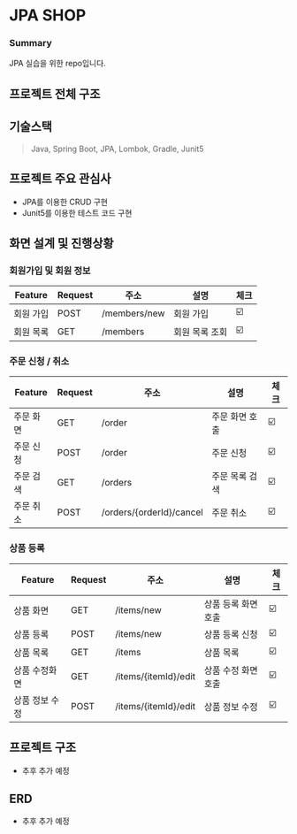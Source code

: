 # JPA SHOP

### Summary
JPA 실습을 위한 repo입니다.

## 프로젝트 전체 구조

## 기술스택
>Java, Spring Boot, JPA, Lombok, Gradle, Junit5

## 프로젝트 주요 관심사
 - JPA를 이용한 CRUD 구현 
 - Junit5를 이용한 테스트 코드 구현 


## 화면 설계 및 진행상황

### 회원가입 및 회원 정보
| Feature | Request | 주소           | 설명       | 체크  |
|-------|---------|--------------|----------|-----|
| 회원 가입 | POST    | /members/new | 회원 가입    | ☑️  |
| 회원 목록 | GET     | /members     | 회원 목록 조회 | ☑️  |

### 주문 신청 / 취소
| Feature | Request | 주소      | 설명       |체크
|---------|---------|---------|----------|-----|
| 주문 화면   | GET     | /order  | 주문 화면 호출 |☑️ |
| 주문 신청   | POST    | /order  | 주문 신청    |☑️ |
| 주문 검색   | GET     | /orders | 주문 목록 검색 |☑️ |
| 주문 취소   | POST    | /orders/{orderId}/cancel | 주문 취소    |☑️ |

### 상품 등록
| Feature | Request | 주소                   | 설명          |체크
|---------|---------|----------------------|-------------|-----|
| 상품 화면   | GET     | /items/new           | 상품 등록 화면 호출 |☑️ |
| 상품 등록   | POST    | /items/new           | 상품 등록 신청    |☑️ |
| 상품 목록   | GET     | /items               | 상품 목록       |☑️ |
| 상품 수정화면 | GET     | /items/{itemId}/edit | 상품 수정 화면 호출 |☑️ |
| 상품 정보 수정 | POST    | /items/{itemId}/edit | 상품 정보 수정    |☑️ |

## 프로젝트 구조
- 추후 추가 예정

## ERD
- 추후 추가 예정

